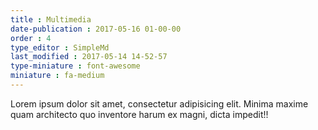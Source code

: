 ```yaml
---
title : Multimedia
date-publication : 2017-05-16 01-00-00
order : 4
type_editor : SimpleMd
last_modified : 2017-05-14 14-52-57
type-miniature : font-awesome
miniature : fa-medium
---
```

Lorem ipsum dolor sit amet, consectetur adipisicing elit. Minima maxime quam architecto quo inventore harum ex magni, dicta impedit!!